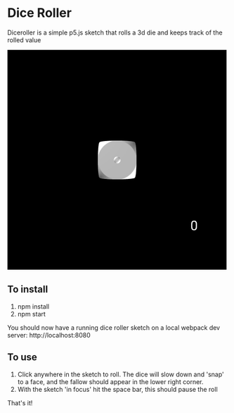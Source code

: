 # Dice Roller
Diceroller is a simple p5.js sketch that rolls a 3d die and keeps track of the rolled value

![Drag Racing](./assets/screenshot.png)

## To install
1. npm install
2. npm start

You should now have a running dice roller sketch on a local webpack dev server: http://localhost:8080
## To use
1. Click anywhere in the sketch to roll. The dice will slow down and 'snap' to a face, and the fallow should appear in the lower right corner.
2. With the sketch 'in focus' hit the space bar, this should pause the roll

That's it!
